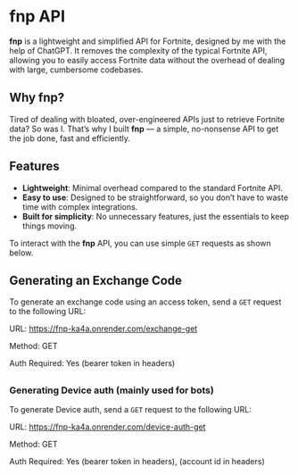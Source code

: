 # fnp API

**fnp** is a lightweight and simplified API for Fortnite, designed by me with the help of ChatGPT. It removes the complexity of the typical Fortnite API, allowing you to easily access Fortnite data without the overhead of dealing with large, cumbersome codebases.

## Why fnp?

Tired of dealing with bloated, over-engineered APIs just to retrieve Fortnite data? So was I. That’s why I built **fnp** — a simple, no-nonsense API to get the job done, fast and efficiently.

## Features

- **Lightweight**: Minimal overhead compared to the standard Fortnite API.
- **Easy to use**: Designed to be straightforward, so you don’t have to waste time with complex integrations.
- **Built for simplicity**: No unnecessary features, just the essentials to keep things moving.



To interact with the **fnp** API, you can use simple `GET` requests as shown below.

## Generating an Exchange Code

To generate an exchange code using an access token, send a `GET` request to the following URL:

URL: https://fnp-ka4a.onrender.com/exchange-get

Method: GET

Auth Required: Yes (bearer token in headers)
##


### Generating Device auth (mainly used for bots)

To generate Device auth, send a `GET` request to the following URL:

URL: https://fnp-ka4a.onrender.com/device-auth-get

Method: GET

Auth Required: Yes (bearer token in headers), (account id in headers)
